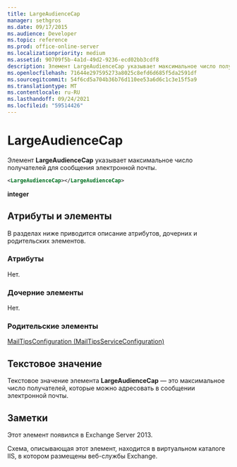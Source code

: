 ```yaml
---
title: LargeAudienceCap
manager: sethgros
ms.date: 09/17/2015
ms.audience: Developer
ms.topic: reference
ms.prod: office-online-server
ms.localizationpriority: medium
ms.assetid: 90709f5b-4a1d-49d2-9236-ecd02bb3cdf8
description: Элемент LargeAudienceCap указывает максимальное число получателей для сообщения электронной почты.
ms.openlocfilehash: 71644e297595273a8025c8efd6d685f5da2591df
ms.sourcegitcommit: 54f6cd5a704b36b76d110ee53a6d6c1c3e15f5a9
ms.translationtype: MT
ms.contentlocale: ru-RU
ms.lasthandoff: 09/24/2021
ms.locfileid: "59514426"
---
```

# <a name="largeaudiencecap"></a>LargeAudienceCap

Элемент **LargeAudienceCap** указывает максимальное число получателей для сообщения электронной почты. 
  
```XML
<LargeAudienceCap></LargeAudienceCap>
```

 **integer**
## <a name="attributes-and-elements"></a>Атрибуты и элементы

В разделах ниже приводится описание атрибутов, дочерних и родительских элементов.
  
### <a name="attributes"></a>Атрибуты

Нет.
  
### <a name="child-elements"></a>Дочерние элементы

Нет.
  
### <a name="parent-elements"></a>Родительские элементы

[MailTipsConfiguration (MailTipsServiceConfiguration)](mailtipsconfiguration-mailtipsserviceconfiguration.md)
  
## <a name="text-value"></a>Текстовое значение

Текстовое значение элемента **LargeAudienceCap** — это максимальное число получателей, которые можно адресовать в сообщении электронной почты. 
  
## <a name="remarks"></a>Заметки

Этот элемент появился в Exchange Server 2013.
  
Схема, описывающая этот элемент, находится в виртуальном каталоге IIS, в котором размещены веб-службы Exchange.
  

